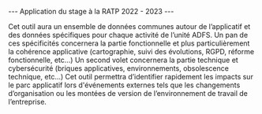 --- Application du stage à la RATP 2022 - 2023 ---

Cet outil aura un ensemble de données communes autour de l’applicatif et des données spécifiques pour chaque activité de l’unité ADFS.
Un pan de ces spécificités concernera la partie fonctionnelle et plus particulièrement la cohérence applicative (cartographie, suivi des évolutions, RGPD, réforme fonctionnelle, etc...)
Un second volet concernera la partie technique et cybersécurité (briques applicatives, environnements, obsolescence technique, etc...)
Cet outil permettra d’identifier rapidement les impacts sur le parc applicatif lors d'événements externes tels que les changements d’organisation ou les montées de version de l’environnement de travail de l’entreprise.
